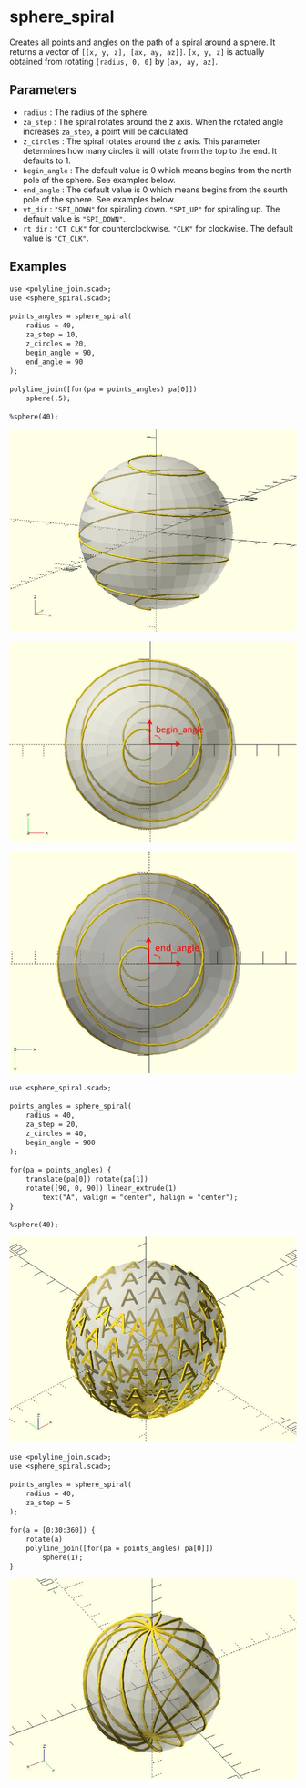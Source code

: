 # sphere_spiral

Creates all points and angles on the path of a spiral around a sphere. It returns a vector of `[[x, y, z], [ax, ay, az]]`. `[x, y, z]` is actually obtained from rotating `[radius, 0, 0]` by `[ax, ay, az]`.

## Parameters

- `radius` : The radius of the sphere.
- `za_step` : The spiral rotates around the z axis. When the rotated angle increases `za_step`, a point will be calculated.
- `z_circles` : The spiral rotates around the z axis. This parameter determines how many circles it will rotate from the top to the end. It defaults to 1.
- `begin_angle` : The default value is 0 which means begins from the north pole of the sphere. See examples below.
- `end_angle` : The default value is 0 which means begins from the sourth pole of the sphere. See examples below.
- `vt_dir` : `"SPI_DOWN"` for spiraling down. `"SPI_UP"` for spiraling up. The default value is `"SPI_DOWN"`.
- `rt_dir` : `"CT_CLK"` for counterclockwise. `"CLK"` for clockwise. The default value is `"CT_CLK"`.

## Examples
    
	use <polyline_join.scad>;
	use <sphere_spiral.scad>;
	
	points_angles = sphere_spiral(
	    radius = 40, 
	    za_step = 10, 
	    z_circles = 20, 
	    begin_angle = 90, 
	    end_angle = 90
	);
	
	polyline_join([for(pa = points_angles) pa[0]])
	    sphere(.5);
	
	%sphere(40);

![sphere_spiral](images/lib3x-sphere_spiral-1.JPG)

![sphere_spiral](images/lib3x-sphere_spiral-2.JPG)

![sphere_spiral](images/lib3x-sphere_spiral-3.JPG)

	use <sphere_spiral.scad>;

	points_angles = sphere_spiral(
	    radius = 40, 
	    za_step = 20, 
	    z_circles = 40, 
	    begin_angle = 900
	);
	
	for(pa = points_angles) {
	    translate(pa[0]) rotate(pa[1])
		rotate([90, 0, 90]) linear_extrude(1) 
			text("A", valign = "center", halign = "center");
	}
	
	%sphere(40);

![sphere_spiral](images/lib3x-sphere_spiral-5.JPG)

	use <polyline_join.scad>;
	use <sphere_spiral.scad>;
	
	points_angles = sphere_spiral(
	    radius = 40, 
	    za_step = 5
	);
	
	for(a = [0:30:360]) {
	    rotate(a) 
		polyline_join([for(pa = points_angles) pa[0]])
			sphere(1);
	}

![sphere_spiral](images/lib3x-sphere_spiral-6.JPG)
